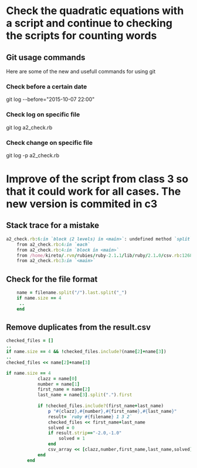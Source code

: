 # Check the quadratic equations with a script and continue to checking the scripts for counting words

## Git usage commands
Here are some of the new and usefull commands for using git

### Check before a certain date
git log --before="2015-10-07 22:00"

### Check log on specific file
git log a2_check.rb

### Check change on specific file
git log -p a2_check.rb

# Improve of the script from class 3 so that it could work for all cases. The new version is commited in c3

## Stack trace for a mistake

```ruby
a2_check.rb:6:in `block (2 levels) in <main>`: undefined method `split` for nil:NilClass (NoMethodError)
	from a2_check.rb:4:in `each`
	from a2_check.rb:4:in `block in <main>`
	from /home/kireto/.rvm/rubies/ruby-2.1.1/lib/ruby/2.1.0/csv.rb:1268:in `open`
	from a2_check.rb:3:in `<main>`
```

## Check for the file format
```ruby
	name = filename.split("/").last.split("_")
	if name.size == 4
	 ..
	end
```

## Remove duplicates from the result.csv

```ruby
checked_files = []
..
if name.size == 4 && !checked_files.include?(name[2]+name[3])
..
checked_files << name[2]+name[3]
```

```ruby
if name.size == 4
			clazz = name[0]
			number = name[1]
			first_name = name[2]
			last_name = name[3].split(".").first
			
			if !checked_files.include?(first_name+last_name)
				p "#{clazz},#{number},#{first_name},#{last_name}"
				result= `ruby #{filename} 1 3 2`
				checked_files << first_name+last_name
				solved = 0
				if result.strip=="-2.0,-1.0"
					solved = 1
				end
				csv_array << [clazz,number,first_name,last_name,solved]
			end
		end
```








